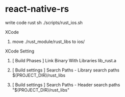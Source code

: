 # react-native-rs

write code rust
sh ./scripts/rust_ios.sh

XCode 
1. move ./rust_module/rust_libs to ios/

XCode Setting
1. [ Build Phases ] Link Binary With Libraries
   lib_rust.a

2. [ Build settings ] Search Paths - Library search paths
   $(PROJECT_DIR)/rust_libs

3. [ Build settings ] Search Paths - Header search paths
   "$(PROJECT_DIR)/rust_libs"
